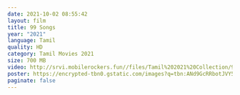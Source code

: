 ```yaml
---
date: 2021-10-02 08:55:42
layout: film
title: 99 Songs
year: "2021"
language: Tamil
quality: HD
category: Tamil Movies 2021
size: 700 MB
video: http://srvi.mobilerockers.fun//files/Tamil%202021%20Collection/99%20Songs%20(2021)/99%20Songs%20(2021)%20Full%20Movies/99%20Songs%20(2021)%20DVDRip/99%20Songs%20(2021)%20DVDRip%20Single%20Part.mp4
poster: https://encrypted-tbn0.gstatic.com/images?q=tbn:ANd9GcRRbotJVY5LL5xcZvu1wfDBkewRqZV1p2TeEA&usqp=CAU
paginate: false
---
```

